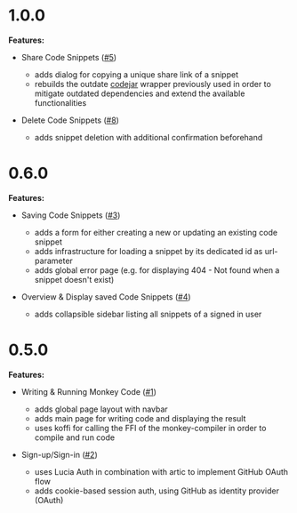 # 1.0.0

**Features:**

- Share Code Snippets ([#5](https://github.com/ruegerj/monkey-playground/issues/5))

  - adds dialog for copying a unique share link of a snippet
  - rebuilds the outdate [codejar](https://github.com/antonmedv/codejar) wrapper previously used in order to mitigate outdated dependencies and extend the available functionalities

- Delete Code Snippets ([#8](https://github.com/ruegerj/monkey-playground/issues/13))

  - adds snippet deletion with additional confirmation beforehand

# 0.6.0

**Features:**

- Saving Code Snippets ([#3](https://github.com/ruegerj/monkey-playground/issues/3))

  - adds a form for either creating a new or updating an existing code snippet
  - adds infrastructure for loading a snippet by its dedicated id as url-parameter
  - adds global error page (e.g. for displaying 404 - Not found when a snippet doesn't exist)

- Overview & Display saved Code Snippets ([#4](https://github.com/ruegerj/monkey-playground/issues/4))
  - adds collapsible sidebar listing all snippets of a signed in user

# 0.5.0

**Features:**

- Writing & Running Monkey Code ([#1](https://github.com/ruegerj/monkey-playground/issues/1))

  - adds global page layout with navbar
  - adds main page for writing code and displaying the result
  - uses koffi for calling the FFI of the monkey-compiler in order to compile and run code

- Sign-up/Sign-in ([#2](https://github.com/ruegerj/monkey-playground/issues/2))
  - uses Lucia Auth in combination with artic to implement GitHub OAuth flow
  - adds cookie-based session auth, using GitHub as identity provider (OAuth)
